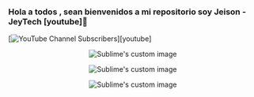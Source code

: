 ### Hola a todos , sean bienvenidos a mi repositorio  soy Jeison - JeyTech [youtube]👋

[![YouTube Channel Subscribers](https://img.shields.io/youtube/channel/subscribers/UCNErMFOj7AVGZxYlSPaWw8g?logo=youtube&logoColor=red&style=for-the-badge)][youtube]



<p align="center">
  <img src="https://user-images.githubusercontent.com/91108144/226403090-afb5dba1-b770-4170-af64-1c871c4087ee.gif" alt="Sublime's custom image"/>
</p>

<p align="center">
  <img src="https://user-images.githubusercontent.com/91108144/226403279-7a9bfaf8-d9f7-4b16-935f-e7331f0a1a04.gif" alt="Sublime's custom image"/>
</p>
<p align="center">
  <img src="https://user-images.githubusercontent.com/91108144/226403441-ad5b159e-882e-401a-bf69-3bd4a87f005e.gif" alt="Sublime's custom image"/>
</p>

